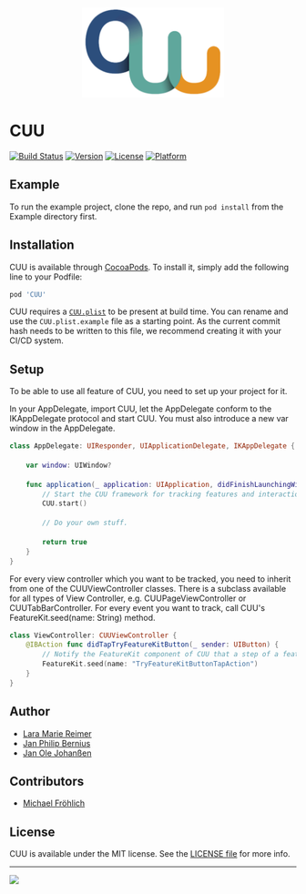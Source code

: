 <p align="center">
<img src=".github/cuu.jpeg" alt="CUU" width="250" />
</p>

# CUU

[![Build Status](https://travis-ci.org/cures-hub/cures-cuu-sdk.svg?branch=master)](https://travis-ci.org/cures-hub/cures-cuu-sdk)
[![Version](https://img.shields.io/cocoapods/v/CUU.svg?style=flat)](http://cocoapods.org/pods/CUU)
[![License](https://img.shields.io/cocoapods/l/CUU.svg?style=flat)](http://cocoapods.org/pods/CUU)
[![Platform](https://img.shields.io/cocoapods/p/CUU.svg?style=flat)](http://cocoapods.org/pods/CUU)

## Example

To run the example project, clone the repo, and run `pod install` from the Example directory first.

## Installation

CUU is available through [CocoaPods](http://cocoapods.org). To install
it, simply add the following line to your Podfile:

```ruby
pod 'CUU'
```

CUU requires a [`CUU.plist`](Example/CUU/CUU.plist.example) to be present at build time.
You can rename and use the `CUU.plist.example` file as a starting point.
As the current commit hash needs to be written to this file, we recommend creating it with your CI/CD system.

## Setup

To be able to use all feature of CUU, you need to set up your project for it. 

In your AppDelegate, import CUU, let the AppDelegate conform to the IKAppDelegate protocol and start CUU.
You must also introduce a new var window in the AppDelegate.

```swift
class AppDelegate: UIResponder, UIApplicationDelegate, IKAppDelegate {

    var window: UIWindow?

    func application(_ application: UIApplication, didFinishLaunchingWithOptions launchOptions: [UIApplicationLaunchOptionsKey: Any]?) -> Bool {
        // Start the CUU framework for tracking features and interactions within the app.
        CUU.start()
        
        // Do your own stuff.

        return true
    }
}
```

For every view controller which you want to be tracked, you need to inherit from one of the CUUViewController classes.
There is a subclass available for all types of View Controller, e.g. CUUPageViewController or CUUTabBarController.
For every event you want to track, call CUU's FeatureKit.seed(name: String) method.

```swift
class ViewController: CUUViewController {
    @IBAction func didTapTryFeatureKitButton(_ sender: UIButton) {
        // Notify the FeatureKit component of CUU that a step of a feature was triggered.
        FeatureKit.seed(name: "TryFeatureKitButtonTapAction")
    }
}
```

## Author

- [Lara Marie Reimer](http://github.com/laramarie)
- [Jan Philip Bernius](http://github.com/jpbernius)
- [Jan Ole Johanßen](http://github.com/janjohanssen)

## Contributors
- [Michael Fröhlich](https://github.com/FroeMic)

## License

CUU is available under the MIT license. See the [LICENSE file](LICENSE) for more info.

---

<img src="https://avatars1.githubusercontent.com/u/29952940?s=200&v=4" width="50" />

